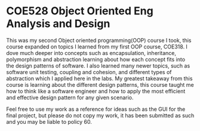 # COE528 Object Oriented Eng Analysis and Design
This was my second Object oriented programming(OOP) course I took, this course expanded on topics I learned from my first OOP course, COE318. I dove much deeper into concepts such as encapsulation, inheritance, polymorphism and abstraction learning about how each concept fits 
into the design patterns of software. I also learned many newer topics, such as software unit testing, coupling and cohesion, and different types of abstraction which I applied here in the labs. My greatest takeaway from this course is learning about 
the different design patterns, this course taught me how to think like a software engineer and how to apply the most efficient and effective design pattern for any given scenario.

Feel free to use my work as a reference for ideas such as the GUI for the final project, but please do not copy my work, it has been submitted as such and you may be liable to policy 60. 
